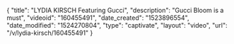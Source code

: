 {
    "title": "LYDIA KIRSCH Featuring Gucci",
    "description": "Gucci Bloom is a must",
    "videoid": "160455491",
    "date_created": "1523896554",
    "date_modified": "1524270804",
    "type": "captivate",
    "layout": "video",
    "url": "\/v\/lydia-kirsch\/160455491"
}